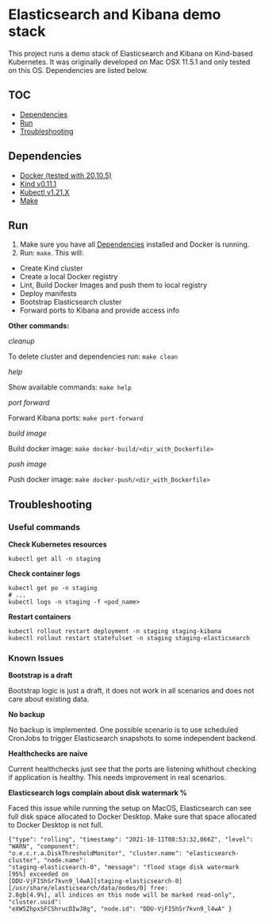 # Elasticsearch and Kibana demo stack
This project runs a demo stack of Elasticsearch and Kibana on Kind-based Kubernetes.
It was originally developed on Mac OSX 11.5.1 and only tested on this OS.
Dependencies are listed below.

## TOC
* [Dependencies](#dependencies)
* [Run](#run)
* [Troubleshooting](#troubleshooting)

## Dependencies
* [Docker (tested with 20.10.5)](https://docs.docker.com/get-docker)
* [Kind v0.11.1](https://kind.sigs.k8s.io/docs/user/quick-start/#installation)
* [Kubectl v1.21.X](https://kubernetes.io/docs/tasks/tools/#kubectl)
* [Make](https://www.gnu.org/software/make/)

## Run
1. Make sure you have all [Dependencies](#dependencies) installed and Docker is running.
1. Run: `make`. This will:
  - Create Kind cluster
  - Create a local Docker registry
  - Lint, Build Docker Images and push them to local registry
  - Deploy manifests
  - Bootstrap Elasticsearch cluster
  - Forward ports to Kibana and provide access info

**Other commands:**

*cleanup*

To delete cluster and dependencies run: `make clean`

*help*

Show available commands: `make help`

*port forward*

Forward Kibana ports: `make port-forward`

*build image*

Build docker image: `make docker-build/<dir_with_Dockerfile>`

*push image*

Push docker image: `make docker-push/<dir_with_Dockerfile>`

## Troubleshooting
### Useful commands
**Check Kubernetes resources**
```
kubectl get all -n staging
```

**Check container logs**
```
kubectl get po -n staging
# ...
kubectl logs -n staging -f <pod_name>
```

**Restart containers**
```
kubectl rollout restart deployment -n staging staging-kibana
kubectl rollout restart statefulset -n staging staging-elasticsearch
```

### Known Issues
**Bootstrap is a draft**

Bootstrap logic is just a draft, it does not work in all scenarios and does not care about existing
data.

**No backup**

No backup is implemented. One possible scenario is to use scheduled CronJobs to trigger
Elasticsearch snapshots to some independent backend.

**Healthchecks are naive**

Current healthchecks just see that the ports are listening whithout checking if application is
healthy. This needs improvement in real scenarios.

**Elasticsearch logs complain about disk watermark %**

Faced this issue while running the setup on MacOS, Elasticsearch can see full disk space allocated
to Docker Desktop. Make sure that space allocated to Docker Desktop is not full.

```
{"type": "rolling", "timestamp": "2021-10-11T08:53:32,066Z", "level": "WARN", "component":
"o.e.c.r.a.DiskThresholdMonitor", "cluster.name": "elasticsearch-cluster", "node.name":
"staging-elasticsearch-0", "message": "flood stage disk watermark [95%] exceeded on
[DDU-VjFIShSr7kvn9_l4wA][staging-elasticsearch-0][/usr/share/elasticsearch/data/nodes/0] free:
2.8gb[4.9%], all indices on this node will be marked read-only", "cluster.uuid":
"eXW5ZhpxSFCShrucDIwJ8g", "node.id": "DDU-VjFIShSr7kvn9_l4wA" }
```
